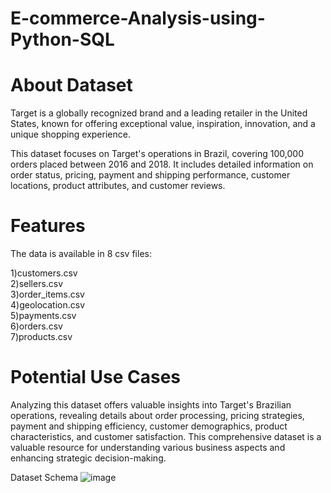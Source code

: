 # E-commerce-Analysis-using-Python-SQL
 # About Dataset
Target is a globally recognized brand and a leading retailer in the United States, known for offering exceptional value, inspiration, innovation, and a unique shopping experience.

This dataset focuses on Target's operations in Brazil, covering 100,000 orders placed between 2016 and 2018. It includes detailed information on order status, pricing, payment and shipping performance, customer locations, product attributes, and customer reviews.

# Features
The data is available in 8 csv files:

1)customers.csv  <br />
2)sellers.csv  <br />
3)order_items.csv  <br />
4)geolocation.csv  <br />
5)payments.csv  <br />
6)orders.csv  <br />
7)products.csv  <br />
# Potential Use Cases
Analyzing this dataset offers valuable insights into Target's Brazilian operations, revealing details about order processing, pricing strategies, payment and shipping efficiency, customer demographics, product characteristics, and customer satisfaction. This comprehensive dataset is a valuable resource for understanding various business aspects and enhancing strategic decision-making.

Dataset Schema
![image](https://github.com/user-attachments/assets/81482f54-709b-4dc9-a4df-8f441ee4cbc0)
